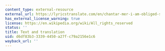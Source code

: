 ```yaml
---
content_type: external-resource
external_url: https://lyricstranslate.com/en/chantar-mer-i-am-obliged-sing.html
has_external_license_warning: true
license: https://en.wikipedia.org/wiki/All_rights_reserved
status: ''
title: Text and translation
uid: d6df83b3-3339-4450-a27f-c79a2156e1c6
wayback_url: ''
---
```

